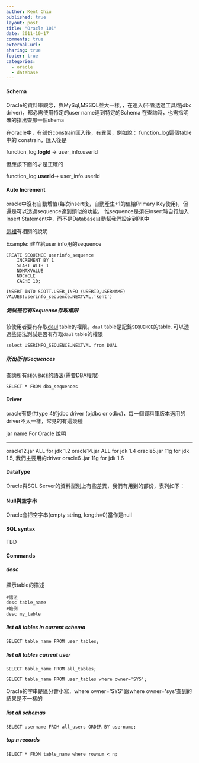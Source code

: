 ```yaml
---
author: Kent Chiu
published: true
layout: post
title: "Oracle 101"
date: 2011-10-17
comments: true
external-url:
sharing: true
footer: true
categories:
  - oracle
  - database
---
```





#### Schema

Oracle的資料庫觀念，與MySql,MSSQL並大一樣，，在連入(不管透過工具或jdbc
driver)，都必需使用特定的user name連到特定的Schema
在查詢時，也需指明確的指出查那一個shema

在oracle中，有部份constrain匯入後，有異常，例如說：
function\_log這個table中的 constrain，匯入後是

function\_log.**logId** → user\_info.userId

但應該下面的才是正確的

function\_log.**userId**→ user\_info.userId

#### Auto Increment

oracle中沒有自動增值(每次insert後，自動產生+1的值給Primary
Key使用)，但還是可以透過sequence達到類似的功能，
惟sequence是須在insert時自行加入Insert
Statement中，而不是Database自動幫我們設定到PK中

[這裡](http://fanqiang.chinaunix.net/a2/b2/20010514/10150052_b.html "http://fanqiang.chinaunix.net/a2/b2/20010514/10150052_b.html")有相關的說明

Example: 建立給user info用的sequence


```
CREATE SEQUENCE userinfo_sequence 
    INCREMENT BY 1   
    START WITH 1     
    NOMAXVALUE       
    NOCYCLE          
    CACHE 10;  

```


```
INSERT INTO SCOTT.USER_INFO (USERID,USERNAME) VALUES(userinfo_sequence.NEXTVAL,'kent')

```

##### 測試是否有Sequence存取權限

該使用者要有存取[daul](http://www.adp-gmbh.ch/ora/misc/dual.html "http://www.adp-gmbh.ch/ora/misc/dual.html")
table的權限。`daul` table是記錄`SEQUENCE`的table.
可以透過些語法測試是否有存取`daul` table的權限


```
select USERINFO_SEQUENCE.NEXTVAL from DUAL

```

##### 所出所有Sequences

查詢所有`SEQUENCE`的語法(需要DBA權限)


```
SELECT * FROM dba_sequences

```

#### Driver

oracle有提供type 4的jdbc driver (ojdbc or
odbc)，每一個資料庫版本適用的driver不太一樣，常見的有這幾種

  jar name       For Oracle   說明
  -------------- ------------ ---------------------------------
  oracle12.jar   ALL          for jdk 1.2
  oracle14.jar   ALL          for jdk 1.4
  oracle5.jar    11g          for jdk 1.5, 我們主要用的driver
  oracle6 .jar   11g          for jdk 1.6

#### DataType

Oracle與SQL Server的資料型別上有些差異，我們有用到的部份，表列如下：

#### Null與空字串

Oracle會把空字串(empty string, length=0)當作是null

#### SQL syntax

TBD

#### Commands

##### desc

顯示table的描述


```
#語法
desc table_name
#範例
desc my_table

```

##### list all tables in current schema


```
SELECT table_name FROM user_tables;

```

##### list all tables current user


```
SELECT table_name FROM all_tables;
 
SELECT table_name FROM user_tables where owner='SYS';

```

Oracle的字串是區分會小寫，where owner='SYS' 跟where
owner='sys'查到的結果是不一樣的

##### list all schemas


```
SELECT username FROM all_users ORDER BY username;

```

##### top n records


```
SELECT * FROM table_name where rownum < n;

```


